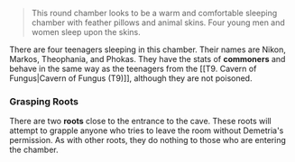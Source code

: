 > This round chamber looks to be a warm and comfortable sleeping chamber with feather pillows and animal skins. Four young men and women sleep upon the skins.

There are four teenagers sleeping in this chamber. Their names are Nikon, Markos, Theophania, and Phokas. They have the stats of **commoners** and behave in the same way as the teenagers from the [[T9. Cavern of Fungus|Cavern of Fungus (T9)]], although they are not poisoned. 

### Grasping Roots
There are two **roots** close to the entrance to the cave. These roots will attempt to grapple anyone who tries to leave the room without Demetria's permission. As with other roots, they do nothing to those who are entering the chamber.
